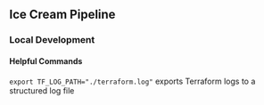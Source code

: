 ## Ice Cream Pipeline

### Local Development

#### Helpful Commands

`export TF_LOG_PATH="./terraform.log"` exports Terraform logs to a structured log file